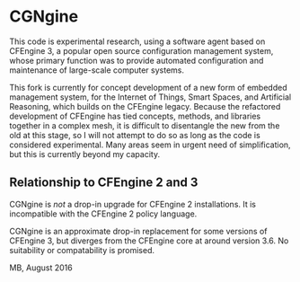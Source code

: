 # CGNgine

This code is experimental research, using a software agent based on
CFEngine 3, a popular open source configuration management system,
whose primary function was to provide automated configuration and
maintenance of large-scale computer systems.

This fork is currently for concept development of a new form of
embedded management system, for the Internet of Things, Smart Spaces,
and Artificial Reasoning, which builds on the CFEngine legacy.
Because the refactored development of CFEngine has tied concepts,
methods, and libraries together in a complex mesh, it is difficult to
disentangle the new from the old at this stage, so I will not attempt
to do so as long as the code is considered experimental. Many areas
seem in urgent need of simplification, but this is currently beyond my
capacity.

## Relationship to CFEngine 2 and 3

CGNgine is *not* a drop-in upgrade for CFEngine 2 installations.
It is incompatible with the CFEngine 2 policy language.

CGNgine is an approximate drop-in replacement for some versions of
CFEngine 3, but diverges from the CFEngine core at around version 3.6.
No suitability or compatability is promised.

MB, August 2016

